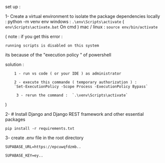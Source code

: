 set up :

1- Create a virtual environment to isolate the package dependencies locally : 
python -m venv env
windows :  `.\env\Scripts\activate`  ( `env\Scripts\activate.bat` On cmd ) 
mac / linux :  `source env/bin/activate` 

( note : if you get this error : 

`running scripts is disabled on this system`

its because of the "execution policy " of powershell 

solution : 
        
        1 - run vs code ( or your IDE ) as administrator

        2 - execute this commande ( temporary authorization ) :
        `Set-ExecutionPolicy -Scope Process -ExecutionPolicy Bypass`
        
         3 - rerun the command :  `.\venv\Scripts\activate`
)

2-  # Install Django and Django REST framework and other essential packages

`pip install -r requirements.txt`

3- create .env file in the root directory 

`SUPABASE_URL=https://epcuwqfdzmb..`

`SUPABASE_KEY=ey..`
